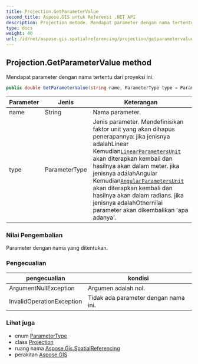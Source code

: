```yaml
---
title: Projection.GetParameterValue
second_title: Aspose.GIS untuk Referensi .NET API
description: Projection metode. Mendapat parameter dengan nama tertentu dari proyeksi ini.
type: docs
weight: 40
url: /id/net/aspose.gis.spatialreferencing/projection/getparametervalue/
---
```

## Projection.GetParameterValue method

Mendapat parameter dengan nama tertentu dari proyeksi ini.

```csharp
public double GetParameterValue(string name, ParameterType type = ParameterType.Other)
```

| Parameter | Jenis | Keterangan |
| --- | --- | --- |
| name | String | Nama parameter. |
| type | ParameterType | Jenis parameter. Mendefinisikan faktor unit yang akan dihapus penerapannya: jika jenisnya adalahLinear Kemudian[`LinearParametersUnit`](../linearparametersunit/) akan diterapkan kembali dan hasilnya akan dalam meter. jika jenisnya adalahAngular Kemudian[`AngularParametersUnit`](../angularparametersunit/) akan diterapkan kembali dan hasilnya akan dalam radians. jika jenisnya adalahOthernilai parameter akan dikembalikan 'apa adanya'. |

### Nilai Pengembalian

Parameter dengan nama yang ditentukan.

### Pengecualian

| pengecualian | kondisi |
| --- | --- |
| ArgumentNullException | Argumen adalah nol. |
| InvalidOperationException | Tidak ada parameter dengan nama ini. |

### Lihat juga

* enum [ParameterType](../../parametertype/)
* class [Projection](../)
* ruang nama [Aspose.Gis.SpatialReferencing](../../projection/)
* perakitan [Aspose.GIS](../../../)


